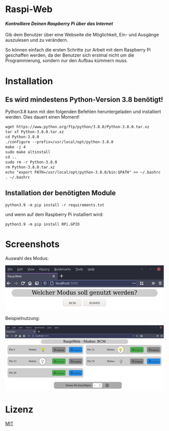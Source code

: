 # Raspi-Web
#### *Kontrolliere Deinen Raspberry Pi über das Internet*

Gib dem Benutzer über eine Webseite die Möglichkeit, Ein- und Ausgänge auszulesen und zu verändern.

So können einfach die ersten Schritte zur Arbeit mit dem Raspberry Pi geschaffen werden, 
da der Benutzer sich erstmal nicht um die Programmierung, sondern nur den Aufbau kümmern muss.

# Installation
## Es wird mindestens Python-Version 3.8 benötigt!
Python3.8 kann mit den folgenden Befehlen heruntergeladen und installiert werden.
Dies dauert einen Moment!
```shell script
wget https://www.python.org/ftp/python/3.8.0/Python-3.8.0.tar.xz
tar xf Python-3.8.0.tar.xz
cd Python-3.8.0
./configure --prefix=/usr/local/opt/python-3.8.0
make -j 4
sudo make altinstall
cd ..
sudo rm -r Python-3.8.0
rm Python-3.8.0.tar.xz
echo "export PATH=/usr/local/opt/python-3.8.0/bin:$PATH" >> ~/.bashrc
. ~/.bashrc
```

## Installation der benötigten Module

```shell script
python3.9 -m pip install -r requirements.txt
```
und wenn auf dem Raspberry Pi installiert wird:
```shell script
python3.9 -m pip install RPi.GPIO
```

# Screenshots
Auswahl des Modus:

![Screenshot 1](img/img1.png)


Beispielnutzung:

![Screenshot 2](img/img2.png)


# Lizenz
[MIT](LICENSE)